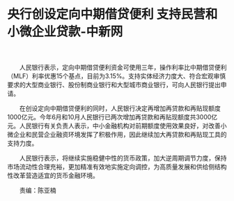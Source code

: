 # 央行创设定向中期借贷便利 支持民营和小微企业贷款-中新网

　　

　　人民银行表示，定向中期借贷便利资金可使用三年，操作利率比中期借贷便利（MLF）利率优惠15个基点，目前为3.15%。支持实体经济力度大、符合宏观审慎要求的大型商业银行、股份制商业银行和大型城市商业银行，可向人民银行提出申请。

　　在创设定向中期借贷便利的同时，人民银行决定再增加再贷款和再贴现额度1000亿元。今年6月和10月人民银行已两次增加再贷款和再贴现额度共3000亿元。人民银行有关负责人表示，中小金融机构对前期额度使用效果良好，对改善小微企业和民营企业融资环境发挥了积极作用，因此继续加大再贷款和再贴现工具的支持力度。

　　人民银行表示，将继续实施稳健中性的货币政策，加大逆周期调节力度，保持市场流动性合理充裕，更加精准有效地实施定向调控，为高质量发展和供给侧结构性改革营造适宜的货币金融环境。

　　责编：陈亚楠
